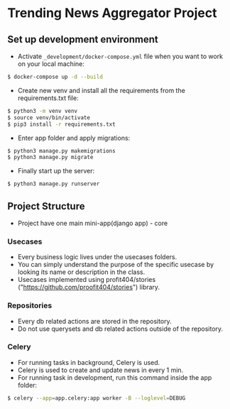 # Trending News Aggregator Project


## Set up development environment
- Activate ```_development/docker-compose.yml``` file when you want to work on your local machine:
```bash
$ docker-compose up -d --build 
```
- Create new venv and install all the requirements from the requirements.txt file:
```bash
$ python3 -m venv venv 
$ source venv/bin/activate 
$ pip3 install -r requirements.txt

```
- Enter app folder and apply migrations:
```bash
$ python3 manage.py makemigrations 
$ python3 manage.py migrate 

```
- Finally start up the server:
```bash
$ python3 manage.py runserver 

```

## Project Structure
- Project have one main mini-app(django app) - core

### Usecases
- Every business logic lives under the usecases folders.
- You can simply understand the purpose of the specific usecase by looking its name or description in the class.
- Usecases implemented using profit404/stories ("https://github.com/proofit404/stories") library.

### Repositories
- Every db related actions are stored in the repository. 
- Do not use querysets and db related actions outside of the repository.

### Celery
- For running tasks in background, Celery is used.
- Celery is used to create and update news in every 1 min.
- For running task in development, run this command inside the app folder:
```bash
$ celery --app=app.celery:app worker -B --loglevel=DEBUG 
```